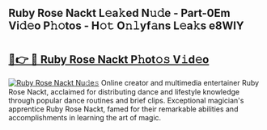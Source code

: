 ## Ruby Rose Nackt L𝚎a𝚔ed N𝚞𝚍e - Part-0Em Vi𝚍𝚎o P𝚑𝚘tos - H𝚘𝚝 O𝚗𝚕yf𝚊ns L𝚎a𝚔s e8WIY

# <h2><a href="http://kf756g.oniu.top/?m=Ruby+Rose+Nackt">🔗👉 🔴 Ruby Rose Nackt P𝚑ot𝚘𝚜 V𝚒d𝚎o</a></h2>

[![Ruby Rose Nackt Nu𝚍e𝚜](https://i.imgur.com/0qMVB7G.gif)](http://kf756g.oniu.top/?m=Ruby+Rose+Nackt)
Online creator and multimedia entertainer Ruby Rose Nackt, acclaimed for distributing dance and lifestyle knowledge through popular dance routines and brief clips. Exceptional magician's apprentice Ruby Rose Nackt, famed for their remarkable abilities and accomplishments in learning the art of magic.  
